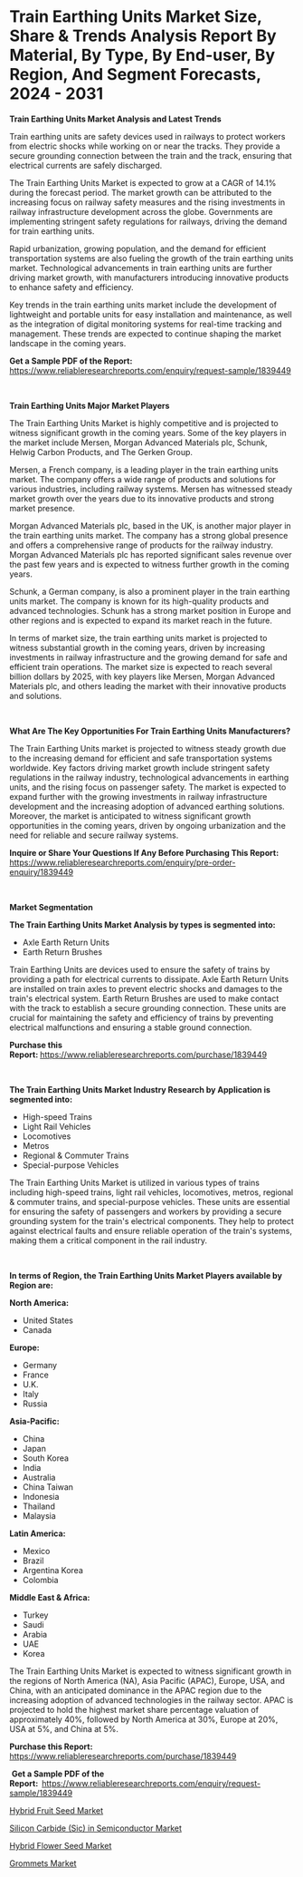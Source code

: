 <p><h1>Train Earthing Units Market Size, Share & Trends Analysis Report By Material, By Type, By End-user, By Region, And Segment Forecasts, 2024 - 2031</h1></p><p><strong>Train Earthing Units Market Analysis and Latest Trends</strong></p>
<p><p>Train earthing units are safety devices used in railways to protect workers from electric shocks while working on or near the tracks. They provide a secure grounding connection between the train and the track, ensuring that electrical currents are safely discharged.</p><p>The Train Earthing Units Market is expected to grow at a CAGR of 14.1% during the forecast period. The market growth can be attributed to the increasing focus on railway safety measures and the rising investments in railway infrastructure development across the globe. Governments are implementing stringent safety regulations for railways, driving the demand for train earthing units.</p><p>Rapid urbanization, growing population, and the demand for efficient transportation systems are also fueling the growth of the train earthing units market. Technological advancements in train earthing units are further driving market growth, with manufacturers introducing innovative products to enhance safety and efficiency.</p><p>Key trends in the train earthing units market include the development of lightweight and portable units for easy installation and maintenance, as well as the integration of digital monitoring systems for real-time tracking and management. These trends are expected to continue shaping the market landscape in the coming years.</p></p>
<p><strong>Get a Sample PDF of the Report:&nbsp;</strong> <a href="https://www.reliableresearchreports.com/enquiry/request-sample/1839449">https://www.reliableresearchreports.com/enquiry/request-sample/1839449</a></p>
<p>&nbsp;</p>
<p><strong>Train Earthing Units Major Market Players</strong></p>
<p><p>The Train Earthing Units Market is highly competitive and is projected to witness significant growth in the coming years. Some of the key players in the market include Mersen, Morgan Advanced Materials plc, Schunk, Helwig Carbon Products, and The Gerken Group.</p><p>Mersen, a French company, is a leading player in the train earthing units market. The company offers a wide range of products and solutions for various industries, including railway systems. Mersen has witnessed steady market growth over the years due to its innovative products and strong market presence.</p><p>Morgan Advanced Materials plc, based in the UK, is another major player in the train earthing units market. The company has a strong global presence and offers a comprehensive range of products for the railway industry. Morgan Advanced Materials plc has reported significant sales revenue over the past few years and is expected to witness further growth in the coming years.</p><p>Schunk, a German company, is also a prominent player in the train earthing units market. The company is known for its high-quality products and advanced technologies. Schunk has a strong market position in Europe and other regions and is expected to expand its market reach in the future.</p><p>In terms of market size, the train earthing units market is projected to witness substantial growth in the coming years, driven by increasing investments in railway infrastructure and the growing demand for safe and efficient train operations. The market size is expected to reach several billion dollars by 2025, with key players like Mersen, Morgan Advanced Materials plc, and others leading the market with their innovative products and solutions.</p></p>
<p>&nbsp;</p>
<p><strong>What Are The Key Opportunities For Train Earthing Units Manufacturers?</strong></p>
<p><p>The Train Earthing Units market is projected to witness steady growth due to the increasing demand for efficient and safe transportation systems worldwide. Key factors driving market growth include stringent safety regulations in the railway industry, technological advancements in earthing units, and the rising focus on passenger safety. The market is expected to expand further with the growing investments in railway infrastructure development and the increasing adoption of advanced earthing solutions. Moreover, the market is anticipated to witness significant growth opportunities in the coming years, driven by ongoing urbanization and the need for reliable and secure railway systems.</p></p>
<p><strong>Inquire or Share Your Questions If Any Before Purchasing This Report:</strong> <a href="https://www.reliableresearchreports.com/enquiry/pre-order-enquiry/1839449">https://www.reliableresearchreports.com/enquiry/pre-order-enquiry/1839449</a></p>
<p>&nbsp;</p>
<p><strong>Market Segmentation</strong></p>
<p><strong>The Train Earthing Units Market Analysis by types is segmented into:</strong></p>
<p><ul><li>Axle Earth Return Units</li><li>Earth Return Brushes</li></ul></p>
<p><p>Train Earthing Units are devices used to ensure the safety of trains by providing a path for electrical currents to dissipate. Axle Earth Return Units are installed on train axles to prevent electric shocks and damages to the train's electrical system. Earth Return Brushes are used to make contact with the track to establish a secure grounding connection. These units are crucial for maintaining the safety and efficiency of trains by preventing electrical malfunctions and ensuring a stable ground connection.</p></p>
<p><strong>Purchase this Report:&nbsp;</strong><a href="https://www.reliableresearchreports.com/purchase/1839449">https://www.reliableresearchreports.com/purchase/1839449</a></p>
<p>&nbsp;</p>
<p><strong>The Train Earthing Units Market Industry Research by Application is segmented into:</strong></p>
<p><ul><li>High-speed Trains</li><li>Light Rail Vehicles</li><li>Locomotives</li><li>Metros</li><li>Regional & Commuter Trains</li><li>Special-purpose Vehicles</li></ul></p>
<p><p>The Train Earthing Units Market is utilized in various types of trains including high-speed trains, light rail vehicles, locomotives, metros, regional & commuter trains, and special-purpose vehicles. These units are essential for ensuring the safety of passengers and workers by providing a secure grounding system for the train's electrical components. They help to protect against electrical faults and ensure reliable operation of the train's systems, making them a critical component in the rail industry.</p></p>
<p>&nbsp;</p>
<p><strong>In terms of Region, the Train Earthing Units Market Players available by Region are:</strong></p>
<p>
    <p> <strong> North America: </strong>
        <ul>
            <li>United States</li>
            <li>Canada</li>
        </ul>
        </p> 
    <p> <strong> Europe: </strong>
        <ul>
            <li>Germany</li>
            <li>France</li>
            <li>U.K.</li>
            <li>Italy</li>
            <li>Russia</li>
        </ul>
        </p> 
    <p> <strong> Asia-Pacific: </strong>
        <ul>
            <li>China</li>
            <li>Japan</li>
            <li>South Korea</li>
            <li>India</li>
            <li>Australia</li>
            <li>China Taiwan</li>
            <li>Indonesia</li>
            <li>Thailand</li>
            <li>Malaysia</li>
        </ul>
        </p> 
    <p> <strong> Latin America: </strong>
        <ul>
            <li>Mexico</li>
            <li>Brazil</li>
            <li>Argentina Korea</li>
            <li>Colombia</li>
        </ul>
        </p> 
    <p> <strong> Middle East & Africa: </strong>
        <ul>
            <li>Turkey</li>
            <li>Saudi</li>
            <li>Arabia</li>
            <li>UAE</li>
            <li>Korea</li>
        </ul>
    </p>
    </p>
<p><p>The Train Earthing Units Market is expected to witness significant growth in the regions of North America (NA), Asia Pacific (APAC), Europe, USA, and China, with an anticipated dominance in the APAC region due to the increasing adoption of advanced technologies in the railway sector. APAC is projected to hold the highest market share percentage valuation of approximately 40%, followed by North America at 30%, Europe at 20%, USA at 5%, and China at 5%.</p></p>
<p><strong>Purchase this Report: </strong><a href="https://www.reliableresearchreports.com/purchase/1839449">https://www.reliableresearchreports.com/purchase/1839449</a></p>
<p>&nbsp;<strong>Get a Sample PDF of the Report:&nbsp;&nbsp;</strong><a href="https://www.reliableresearchreports.com/enquiry/request-sample/1839449">https://www.reliableresearchreports.com/enquiry/request-sample/1839449</a></p>
<p><strong></strong></p>
<p><p><a href="https://view.publitas.com/reportprime-1/hybrid-fruit-seed-market-insights-market-players-and-forecast-till-2030/">Hybrid Fruit Seed Market</a></p><p><a href="https://view.publitas.com/reportprime-1/silicon-carbide-sic-in-semiconductor-market-offers-provide-insightful-data-for-the-time-period-from-2023-to-2030-and-also-provide-analysis-based-on-application-type-and-region/">Silicon Carbide (Sic) in Semiconductor Market</a></p><p><a href="https://view.publitas.com/reportprime-1/hybrid-flower-seed-market-size-global-industry-overview-market-segmentation-and-forecast-2023-to-2030/">Hybrid Flower Seed Market</a></p><p><a href="https://simplistic-meeting-7ee.notion.site/Grommets-Market-Provides-Detailed-Segmentation-of-this-Market-based-on-Type-Application-and-Region-e40f66f6014a4169af9f36df7e0f6d2c">Grommets Market</a></p></p>